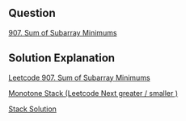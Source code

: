 ## Question
[907. Sum of Subarray Minimums](https://leetcode.com/problems/sum-of-subarray-minimums/)

## Solution Explanation
[Leetcode 907. Sum of Subarray Minimums](https://www.youtube.com/watch?v=9-TXIVEXX2w)

[Monotone Stack (Leetcode Next greater / smaller )](https://www.youtube.com/watch?v=TunTV2-griM&t=41s)

[Stack Solution](https://leetcode.com/problems/sum-of-subarray-minimums/discuss/170750/JavaC%2B%2BPython-Stack-Solution)